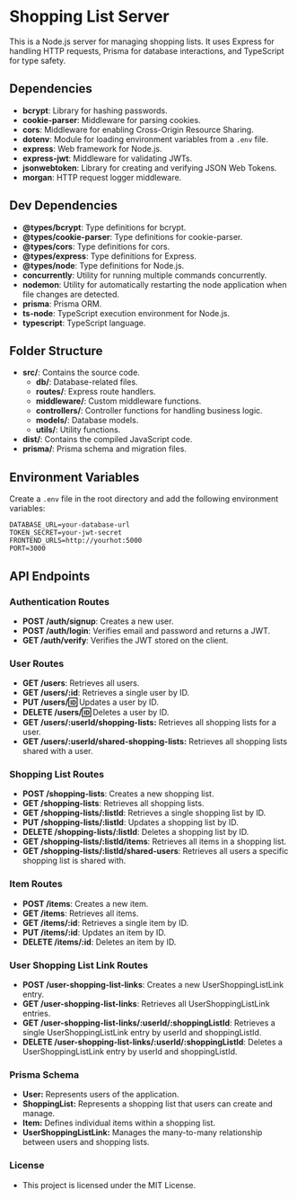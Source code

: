 # Shopping List Server

This is a Node.js server for managing shopping lists. It uses Express for handling HTTP requests, Prisma for database interactions, and TypeScript for type safety.

## Dependencies

- **bcrypt**: Library for hashing passwords.
- **cookie-parser**: Middleware for parsing cookies.
- **cors**: Middleware for enabling Cross-Origin Resource Sharing.
- **dotenv**: Module for loading environment variables from a `.env` file.
- **express**: Web framework for Node.js.
- **express-jwt**: Middleware for validating JWTs.
- **jsonwebtoken**: Library for creating and verifying JSON Web Tokens.
- **morgan**: HTTP request logger middleware.

## Dev Dependencies

- **@types/bcrypt**: Type definitions for bcrypt.
- **@types/cookie-parser**: Type definitions for cookie-parser.
- **@types/cors**: Type definitions for cors.
- **@types/express**: Type definitions for Express.
- **@types/node**: Type definitions for Node.js.
- **concurrently**: Utility for running multiple commands concurrently.
- **nodemon**: Utility for automatically restarting the node application when file changes are detected.
- **prisma**: Prisma ORM.
- **ts-node**: TypeScript execution environment for Node.js.
- **typescript**: TypeScript language.

## Folder Structure

- **src/**: Contains the source code.
  - **db/**: Database-related files.
  - **routes/**: Express route handlers.
  - **middleware/**: Custom middleware functions.
  - **controllers/**: Controller functions for handling business logic.
  - **models/**: Database models.
  - **utils/**: Utility functions.
- **dist/**: Contains the compiled JavaScript code.
- **prisma/**: Prisma schema and migration files.

## Environment Variables

Create a `.env` file in the root directory and add the following environment variables:

```
DATABASE_URL=your-database-url
TOKEN_SECRET=your-jwt-secret
FRONTEND_URLS=http://yourhot:5000
PORT=3000
```

## API Endpoints

### Authentication Routes

- **POST /auth/signup**: Creates a new user.
- **POST /auth/login**: Verifies email and password and returns a JWT.
- **GET /auth/verify**: Verifies the JWT stored on the client.

### User Routes

- **GET /users**: Retrieves all users.
- **GET /users/:id**: Retrieves a single user by ID.
- **PUT /users/:id:** Updates a user by ID.
- **DELETE /users/:id:** Deletes a user by ID.
- **GET /users/:userId/shopping-lists:** Retrieves all shopping lists for a user.
- **GET /users/:userId/shared-shopping-lists:** Retrieves all shopping lists shared with a user.

### Shopping List Routes

- **POST /shopping-lists**: Creates a new shopping list.
- **GET /shopping-lists**: Retrieves all shopping lists.
- **GET /shopping-lists/:listId**: Retrieves a single shopping list by ID.
- **PUT /shopping-lists/:listId**: Updates a shopping list by ID.
- **DELETE /shopping-lists/:listId**: Deletes a shopping list by ID.
- **GET /shopping-lists/:listId/items**: Retrieves all items in a shopping list.
- **GET /shopping-lists/:listId/shared-users**: Retrieves all users a specific shopping list is shared with.

### Item Routes

- **POST /items**: Creates a new item.
- **GET /items**: Retrieves all items.
- **GET /items/:id**: Retrieves a single item by ID.
- **PUT /items/:id**: Updates an item by ID.
- **DELETE /items/:id**: Deletes an item by ID.

### User Shopping List Link Routes

- **POST /user-shopping-list-links**: Creates a new UserShoppingListLink entry.
- **GET /user-shopping-list-links**: Retrieves all UserShoppingListLink entries.
- **GET /user-shopping-list-links/:userId/:shoppingListId**: Retrieves a single UserShoppingListLink entry by userId and shoppingListId.
- **DELETE /user-shopping-list-links/:userId/:shoppingListId**: Deletes a UserShoppingListLink entry by userId and shoppingListId.

### Prisma Schema

- **User:** Represents users of the application.
- **ShoppingList:** Represents a shopping list that users can create and manage.
- **Item:** Defines individual items within a shopping list.
- **UserShoppingListLink:** Manages the many-to-many relationship between users and shopping lists.

### License

- This project is licensed under the MIT License.
